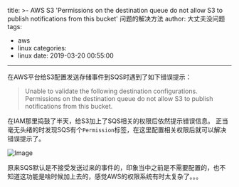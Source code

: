 title: >-
  AWS S3 'Permissions on the destination queue do not allow S3 to publish
  notifications from this bucket' 问题的解决方法
author: 大丈夫没问题
tags:
  - aws
  - linux
categories:
  - linux
date: 2019-03-20 00:55:00
---
在AWS平台给S3配置发送存储事件到SQS时遇到了如下错误提示：

>  Unable to validate the following destination configurations. Permissions on the destination queue do not allow S3 to publish notifications from this bucket.

在IAM那里捣鼓了半天，给S3加上了SQS相关的权限后依然提示错误信息。 正当毫无头绪的时发现SQS有个`Permission`标签，在这里配置相关权限后就可以解决错误提示了。

![Image](http://static.w2x.me/63817F26122AE59511F30628B2EB41A2.jpg)

原来SQS默认是不接受发送过来的事件的，印象当中之前是不需要配置的，也不知道这功能是啥时候加上去的，感觉AWS的权限系统有时太复杂了。。。

